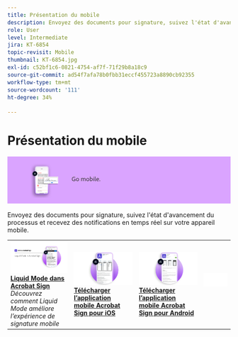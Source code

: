 ```yaml
---
title: Présentation du mobile
description: Envoyez des documents pour signature, suivez l'état d'avancement du processus et recevez des notifications en temps réel sur votre appareil mobile
role: User
level: Intermediate
jira: KT-6854
topic-revisit: Mobile
thumbnail: KT-6854.jpg
exl-id: c52bf1c6-0821-4754-af7f-71f29b8a18c9
source-git-commit: ad54f7afa78b0fbb31eccf455723a8890cb92355
workflow-type: tm+mt
source-wordcount: '111'
ht-degree: 34%

---
```


# Présentation du mobile

![Sign Mobile Image](../assets/Hero-Mobile.png)

Envoyez des documents pour signature, suivez l&#39;état d&#39;avancement du processus et recevez des notifications en temps réel sur votre appareil mobile.

<table style="table-layout:fixed">
<tr>
  <td>
    <a href="liquidmode.md">
      <img alt="Liquid Mode dans Acrobat Sign" src="assets/liquidmode.png" />
    </a>
    <div>
    <a href="liquidmode.md"><strong>Liquid Mode dans Acrobat Sign</strong></a>
    </div>
    <em>Découvrez comment Liquid Mode améliore l’expérience de signature mobile</em>
    <br>
  </td>
  <td>
    <a href="https://itunes.apple.com/fr/app/adobe-sign/id481082197?mt=8" target="_blank">
      <img alt="Télécharger pour iOS" src="assets/Mobile_iOS.png" />
    </a>
    <div>
    <a href="https://itunes.apple.com/fr/app/adobe-sign/id481082197?mt=8" target="_blank"><strong>Télécharger l’application mobile Acrobat Sign pour iOS</strong></a>
    <br>
  </td>
  <td>
    <a href="https://play.google.com/store/apps/details?id=com.adobe.echosign&amp;hl=fr" target="_blank">
      <img alt="Télécharger pour Android" src="assets/Mobile_Android.png" />
    </a>
    <div>
    <a href="https://play.google.com/store/apps/details?id=com.adobe.echosign&amp;hl=fr" target="_blank"><strong>Télécharger l’application mobile Acrobat Sign pour Android</strong></a>
    <br>
  </td>
  <td>
    <img alt="Espaceur" src="../assets/Whitespacer.png" />
    <div>
    <br>
  </td>
</tr>
</table>
